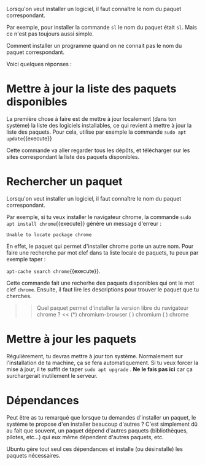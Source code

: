 Lorsqu'on veut installer un logiciel, il faut connaître le nom du paquet correspondant.

Par exemple, pour installer la commande `sl` le nom du paquet était `sl`. Mais ce n'est pas toujours aussi simple.

Comment installer un programme quand on ne connait pas le nom du paquet correspondant.

Voici quelques réponses :

# Mettre à jour la liste des paquets disponibles

La première chose à faire est de mettre à jour localement (dans ton système) la liste des logiciels installables, 
ce qui revient à mettre à jour la liste des paquets. Pour cela, utilise par exemple la commande `sudo apt update`{{execute}}

Cette commande va aller regarder tous les dépôts, et télécharger sur les sites correspondant la liste des paquets disponibles.


# Rechercher un paquet

Lorsqu'on veut installer un logiciel, il faut connaître le nom du paquet correspondant.

Par exemple, si tu veux installer le navigateur chrome, la commande `sudo apt install chrome`{{execute}} génère un message d'erreur :

`Unable to locate package chrome`

En effet, le paquet qui permet d'installer chrome porte un autre nom.
Pour faire une recherche par mot clef dans ta liste locale de paquets, tu peux par exemple taper :

`apt-cache search chrome`{{execute}}.

Cette commande fait une recherhe des paquets disponibles qui ont le mot clef `chrome`.
Ensuite, il faut lire les descriptions pour trouver le paquet que tu cherches.

>> Quel paquet permet d'installer la version libre du navigateur chrome ? <<
(*) chromium-browser
( ) chromium
( ) chrome

# Mettre à jour les paquets

Régulièrement, tu devras mettre à jour ton système.
Normalement sur l'installation de ta machine, ça se fera automatiquement.
Si tu veux forcer la mise à jour, il te suffit de taper `sudo apt upgrade` . **Ne le fais pas ici** car ça surchargerait inutilement le serveur.

# Dépendances

Peut être as tu remarqué que lorsque tu demandes d'installer un paquet, le système te propose d'en installer beaucoup d'autres ? 
C'est simplement dû au fait que souvent, un paquet dépend d'autres paquets (bibliothèques, pilotes, etc...) qui eux même dépendent d'autres paquets, etc.

Ubuntu gère tout seul ces dépendances et installe (ou désinstalle) les paquets nécessaires.
